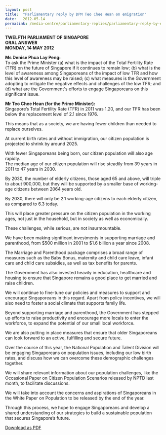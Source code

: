 ```yaml
---
layout: post
title:  "Parliamentary reply by DPM Teo Chee Hean on emigration"
date:   2012-05-14
permalink: /media-centre/parliamentary-replies/parliamentary-reply-by-dpm-teo-chee-hean-on-tfr
---
```


**TWELFTH PARLIAMENT OF SINGAPORE  
ORAL ANSWER  
MONDAY, 14 MAY 2012**
              
**Ms Denise Phua Lay Peng:**  
To ask the Prime Minister (a) what is the impact of the Total Fertility Rate (TFR) on the future of Singapore if it continues to remain low; (b) what is the level of awareness among Singaporeans of the impact of low TFR and how this level of awareness may be raised; (c) what measures is the Government adopting to mitigate the negative effects and challenges of the low TFR; and (d) what are the Government's efforts to engage Singaporeans on this significant issue.

**Mr Teo Chee Hean (for the Prime Minister):**  
Singapore’s Total Fertility Rate (TFR) in 2011 was 1.20, and our TFR has been below the replacement level of 2.1 since 1976.

This means that as a society, we are having fewer children than needed to replace ourselves.

At current birth rates and without immigration, our citizen population is projected to shrink by around 2025.

With fewer Singaporeans being born, our citizen population will also age rapidly.  
The median age of our citizen population will rise steadily from 39 years in 2011 to 47 years in 2030.

By 2030, the number of elderly citizens, those aged 65 and above, will triple to about 900,000, but they will be supported by a smaller base of working-age citizens between 2064 years old.

By 2030, there will only be 2.1 working-age citizens to each elderly citizen, as compared to 6.3 today.

This will place greater pressure on the citizen population in the working ages, not just in the household, but in society as well as economically.

These challenges, while serious, are not insurmountable.

We have been making significant investments in supporting marriage and parenthood, from $500 million in 2001 to $1.6 billion a year since 2008.

The Marriage and Parenthood package comprises a broad range of measures such as the Baby Bonus, maternity and child care leave, infant care and child care subsidies, as well as tax benefits for parents.

The Government has also invested heavily in education, healthcare and housing to ensure that Singapore remains a good place to get married and raise children.

We will continue to fine-tune our policies and measures to support and encourage Singaporeans in this regard. Apart from policy incentives, we will also need to foster a social climate that supports family life.

Beyond supporting marriage and parenthood, the Government has stepped up efforts to raise productivity and encourage more locals to enter the workforce, to expand the potential of our small local workforce.

We are also putting in place measures that ensure that older Singaporeans can look forward to an active, fulfilling and secure future.

Over the course of this year, the National Population and Talent Division will be engaging Singaporeans on population issues, including our low birth rates, and discuss how we can overcome these demographic challenges together.

We will share relevant information about our population challenges, like the Occasional Paper on Citizen Population Scenarios released by NPTD last month, to facilitate discussions.

We will take into account the concerns and aspirations of Singaporeans in the White Paper on Population to be released by the end of the year.

Through this process, we hope to engage Singaporeans and develop a shared understanding of our strategies to build a sustainable population that secures Singapore’s future.

[Download as PDF](https://github.com/isomerpages/isomerpages-stratgroup/raw/master/images/parliamentary%20files/parliamentary-reply-by-dpm-teo-chee-hean-on-tfr.pdf)
